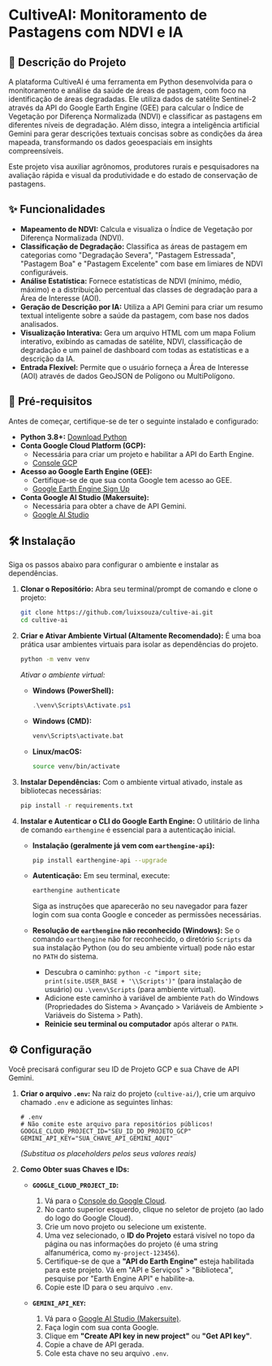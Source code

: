 # CultiveAI: Monitoramento de Pastagens com NDVI e IA

## 📄 Descrição do Projeto

A plataforma CultiveAI é uma ferramenta em Python desenvolvida para o monitoramento e análise da saúde de áreas de pastagem, com foco na identificação de áreas degradadas. Ele utiliza dados de satélite Sentinel-2 através da API do Google Earth Engine (GEE) para calcular o Índice de Vegetação por Diferença Normalizada (NDVI) e classificar as pastagens em diferentes níveis de degradação. Além disso, integra a inteligência artificial Gemini para gerar descrições textuais concisas sobre as condições da área mapeada, transformando os dados geoespaciais em insights compreensíveis.

Este projeto visa auxiliar agrônomos, produtores rurais e pesquisadores na avaliação rápida e visual da produtividade e do estado de conservação de pastagens.

## ✨ Funcionalidades

- **Mapeamento de NDVI:** Calcula e visualiza o Índice de Vegetação por Diferença Normalizada (NDVI).
- **Classificação de Degradação:** Classifica as áreas de pastagem em categorias como "Degradação Severa", "Pastagem Estressada", "Pastagem Boa" e "Pastagem Excelente" com base em limiares de NDVI configuráveis.
- **Análise Estatística:** Fornece estatísticas de NDVI (mínimo, médio, máximo) e a distribuição percentual das classes de degradação para a Área de Interesse (AOI).
- **Geração de Descrição por IA:** Utiliza a API Gemini para criar um resumo textual inteligente sobre a saúde da pastagem, com base nos dados analisados.
- **Visualização Interativa:** Gera um arquivo HTML com um mapa Folium interativo, exibindo as camadas de satélite, NDVI, classificação de degradação e um painel de dashboard com todas as estatísticas e a descrição da IA.
- **Entrada Flexível:** Permite que o usuário forneça a Área de Interesse (AOI) através de dados GeoJSON de Polígono ou MultiPolígono.

## 🚀 Pré-requisitos

Antes de começar, certifique-se de ter o seguinte instalado e configurado:

- **Python 3.8+:** [Download Python](https://www.python.org/downloads/)
- **Conta Google Cloud Platform (GCP):**
  - Necessária para criar um projeto e habilitar a API do Earth Engine.
  - [Console GCP](https://console.cloud.google.com/)
- **Acesso ao Google Earth Engine (GEE):**
  - Certifique-se de que sua conta Google tem acesso ao GEE.
  - [Google Earth Engine Sign Up](https://earthengine.google.com/signup/)
- **Conta Google AI Studio (Makersuite):**
  - Necessária para obter a chave de API Gemini.
  - [Google AI Studio](https://makersuite.google.com/app/apikey)

## 🛠️ Instalação

Siga os passos abaixo para configurar o ambiente e instalar as dependências.

1.  **Clonar o Repositório:**
    Abra seu terminal/prompt de comando e clone o projeto:

    ```bash
    git clone https://github.com/luixsouza/cultive-ai.git
    cd cultive-ai
    ```

2.  **Criar e Ativar Ambiente Virtual (Altamente Recomendado):**
    É uma boa prática usar ambientes virtuais para isolar as dependências do projeto.

    ```bash
    python -m venv venv
    ```

    _Ativar o ambiente virtual:_

    - **Windows (PowerShell):**
      ```powershell
      .\venv\Scripts\Activate.ps1
      ```
    - **Windows (CMD):**
      ```cmd
      venv\Scripts\activate.bat
      ```
    - **Linux/macOS:**
      ```bash
      source venv/bin/activate
      ```

3.  **Instalar Dependências:**
    Com o ambiente virtual ativado, instale as bibliotecas necessárias:

    ```bash
    pip install -r requirements.txt
    ```

4.  **Instalar e Autenticar o CLI do Google Earth Engine:**
    O utilitário de linha de comando `earthengine` é essencial para a autenticação inicial.

    - **Instalação (geralmente já vem com `earthengine-api`):**

      ```bash
      pip install earthengine-api --upgrade
      ```

    - **Autenticação:**
      Em seu terminal, execute:

      ```bash
      earthengine authenticate
      ```

      Siga as instruções que aparecerão no seu navegador para fazer login com sua conta Google e conceder as permissões necessárias.

    - **Resolução de `earthengine` não reconhecido (Windows):** Se o comando `earthengine` não for reconhecido, o diretório `Scripts` da sua instalação Python (ou do seu ambiente virtual) pode não estar no `PATH` do sistema.

      - Descubra o caminho: `python -c "import site; print(site.USER_BASE + '\\Scripts')"` (para instalação de usuário) ou `.\venv\Scripts` (para ambiente virtual).
      - Adicione este caminho à variável de ambiente `Path` do Windows (Propriedades do Sistema \> Avançado \> Variáveis de Ambiente \> Variáveis do Sistema \> Path).
      - **Reinicie seu terminal ou computador** após alterar o `PATH`.

## ⚙️ Configuração

Você precisará configurar seu ID de Projeto GCP e sua Chave de API Gemini.

1.  **Criar o arquivo `.env`:**
    Na raiz do projeto (`cultive-ai/`), crie um arquivo chamado `.env` e adicione as seguintes linhas:

    ```
    # .env
    # Não comite este arquivo para repositórios públicos!
    GOOGLE_CLOUD_PROJECT_ID="SEU_ID_DO_PROJETO_GCP"
    GEMINI_API_KEY="SUA_CHAVE_API_GEMINI_AQUI"
    ```

    _(Substitua os placeholders pelos seus valores reais)_

2.  **Como Obter suas Chaves e IDs:**

    - **`GOOGLE_CLOUD_PROJECT_ID`:**

      1.  Vá para o [Console do Google Cloud](https://console.cloud.google.com/).
      2.  No canto superior esquerdo, clique no seletor de projeto (ao lado do logo do Google Cloud).
      3.  Crie um novo projeto ou selecione um existente.
      4.  Uma vez selecionado, o **ID do Projeto** estará visível no topo da página ou nas informações do projeto (é uma string alfanumérica, como `my-project-123456`).
      5.  Certifique-se de que a **"API do Earth Engine"** esteja habilitada para este projeto. Vá em "API e Serviços" \> "Biblioteca", pesquise por "Earth Engine API" e habilite-a.
      6.  Copie este ID para o seu arquivo `.env`.

    - **`GEMINI_API_KEY`:**

      1.  Vá para o [Google AI Studio (Makersuite)](https://makersuite.google.com/app/apikey).
      2.  Faça login com sua conta Google.
      3.  Clique em **"Create API key in new project"** ou **"Get API key"**.
      4.  Copie a chave de API gerada.
      5.  Cole esta chave no seu arquivo `.env`.
